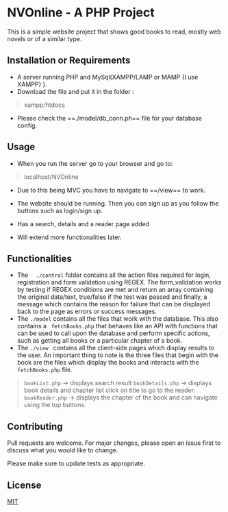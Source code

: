# NVOnline - A PHP Project

This is a simple website project that shows good books to read, mostly web novels or of a similar type.

## Installation or Requirements 
- A server running PHP and MySql(XAMPP/LAMP or MAMP {I use XAMPP} ).
- Download the file and put it in the folder :
>xampp/htdocs
- Please check the ==./model/db_conn.ph== file for your database config.



## Usage
- When you run the server go to your browser and go to:

> localhost/NVOnline
- Due to this being MVC you have to navigate to ==/view== to work.

- The website should be running. Then you can sign up as you follow the buttons such as login/sign up.

- Has a search, details and a reader page added

- Will extend more functionalities later.

## Functionalities 

- The ```  ./control``` folder contains all the action files required for login, registration and form validation using REGEX. The form_validation works by testing if REGEX conditions are met and return an array containing the original data/text, true/false if the test was passed and finally, a message which contains the reason for failure that can be displayed back to the page as errors or success messages.
- The ``` ./model ``` contains all the files that work with the database. This also contains a ``` fetchBooks.php```  that behaves like an API with functions that can be used to call upon the database and perform specific actions, such as getting all books or a particular chapter of a book. 
- The ```./view ``` contains all the client-side pages which display results to the user. An important thing to note is the three files that begin with the book are the files which display the books and interacts with the ``` fetchBooks.php ``` file. 
 > ```bookList.php``` -> displays search result
 >```bookDetails.php``` -> displays book details and chapter list click on title to go to the reader.
>```bookReader.php``` -> displays the chapter of the book and can navigate using the top buttons.


## Contributing

Pull requests are welcome. For major changes, please open an issue first
to discuss what you would like to change.

Please make sure to update tests as appropriate.

## License

[MIT](https://choosealicense.com/licenses/mit/)
